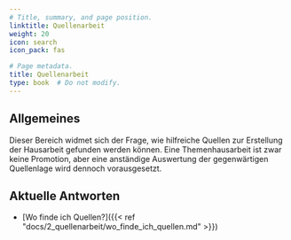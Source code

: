 ```yaml
---
# Title, summary, and page position.
linktitle: Quellenarbeit
weight: 20
icon: search
icon_pack: fas

# Page metadata.
title: Quellenarbeit
type: book  # Do not modify.
---
```


## Allgemeines

Dieser Bereich widmet sich der Frage, wie hilfreiche Quellen zur Erstellung der Hausarbeit gefunden werden können. Eine Themenhausarbeit ist zwar keine Promotion, aber eine anständige Auswertung der gegenwärtigen Quellenlage wird dennoch vorausgesetzt.

## Aktuelle Antworten

* [Wo finde ich Quellen?]({{< ref "docs/2_quellenarbeit/wo_finde_ich_quellen.md" >}})